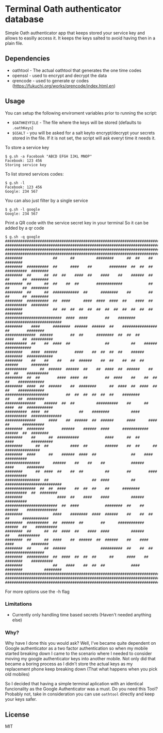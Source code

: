 # Terminal  Oath authenticator database

Simple Oath authenticator app that keeps stored your service key and allows to easilly access it.
It keeps the keys salted to  avoid having then in a plain file.

## Dependencies
 - oathtool - The actual oathtool that generates the  one time codes
 - openssl  - used to encrypt and decrypt the data
 - qrencode - used to generate qr codes (https://fukuchi.org/works/qrencode/index.html.en)

## Usage

You can setup the following enviroment variables prior to running the script:
 - `$OATHKEYFILE` - The file where the keys will be stored (defaults to `.oathKeys`)
 - `$GSALT` - you will be asked for a salt keyto encrypt/decrypt your secrets stored in the file. If it is not set, the script will ask everyt time it needs it.


To store a service key

```
$ g.sh -a Facebook "ABCD EFGH IJKL MNOP"
Facebook: 123 456
Storing service key
```


To list stored services codes:
```
$ g.sh -l
Facebook: 123 456
Google: 234 567
```

You can also just filter by a single service
```
$ g.sh -l google
Google: 234 567
```

Print a QR code with the service secret key in your terminal
So it can be added by a qr code
```
$ g.sh -q google
##########################################################################################
##########################################################################################
##########################################################################################
##########################################################################################
########              ##      ##          ########      ##  ##    ##              ########
########  ##########  ##      ####    ##        ########  ##  ##  ##  ##########  ########
########  ##      ##  ##  ##    ####  ##    ####    ##    ######  ##  ##      ##  ########
########  ##      ##  ##    ##  ##        ############            ##  ##      ##  ########
########  ##      ##  ############  ##      ########    ##        ##  ##      ##  ########
########  ##########  ##  ####      ####  ####  ####  ##    ####  ##  ##########  ########
########              ##  ##  ##  ##  ##  ##  ##  ##  ##  ##  ##  ##              ########
##########################  ####  ####        ##    ########    ##########################
########    ####      ########  ######  ######  ##    ################  ##        ########
##############  ######        ##  ##      ########  ##  ##  ##      ####    ##  ##########
##########  ##    ##  ####  ##                ##          ##    ######        ############
########    ####  ######        ####    ##  ##  ##  ##    ######    ########  ############
########    ##    ##    ##    ##  ######    ##  ##    ##  ##  ##      ######      ########
##########      ##  ######  ######  ##    ##  ####  ##  ######    ##  ##  ##    ##########
########  ##  ##        ####  ####  ##        ##  ####    ##    ##  ##  ##    ############
########  ####  ##  ######    ##  ########      ##  ####  ##  ####  ##  ##    ############
####################        ##  ##  ##  ##  ##  ##    ########          ##    ##  ########
##############    ######  ##  ##          ##########    ##      ##  ####  ##  ############
##########  ####  ##              ##    ########          ####  ##########  ##############
##############      ####    ##  ######  ##  ######      ####      ####  ##      ##########
########  ########        ######    ######  ####      ############    ######  ##  ########
########    ##      ##  ##########            ####      ##  ##      ####        ##########
########      ##  ##          ####  ##        ######    ##  ##      ##    ################
########  ####      ##    ######  ####  ##                ##    ####            ##########
################      ######    ##    ##    ##            ######        ####      ########
########      ##  ####  ##    ##  ##          ##        ##        ####          ##########
################  ##                    ##  ####          ##    ##########################
##############  ##  ##  ####    ##  ##  ##    ##      ########    ##########  ##  ########
########                ####  ##    ####    ####          ######                ##########
########################  ##  ####            ########  ##    ##  ######    ##############
########              ####    ########  ####  ######    ##    ##  ##  ##      ############
########  ##########  ##  ######  ##        ##      ############  ######  ##    ##########
########  ##      ##  ##  ####  ##    ####  ####          ######          ##    ##########
########  ##      ##  ####    ##  ######  ##  ######    ##    ####    ####        ########
########  ##      ##  ######                ##########  ##    ##  ##    ##################
########  ##########  ##  ####  ##  ##  ##      ##      ####    ##  ########    ##########
########              ##    ####    ##  ##  ##            ####  ########          ########
##########################################################################################
##########################################################################################
##########################################################################################
```

For more options use the -h flag


### Limitations
- Currently only handling time based secrets (Haven't needed anything else)

### Why?
Why have I done this you would ask? Well, I've became quite dependent on Google authenticator as a two factor authentication so when my mobile started breaking down I came to the scenario where I needed to consider moving my google authenticator keys into another mobile. Not only did that became a boring process as I didn't store the actual keys as my replacement phone keep breaking down (That what happens when you pick old mobiles)

So I decided that having a simple terminal aplication with an identical funcionality as the Google Authenticator  was a must.
Do you need this Tool? Probably not, take in consideration you can use `oathtool`  directly and keep your keys safer.



## License
MIT
